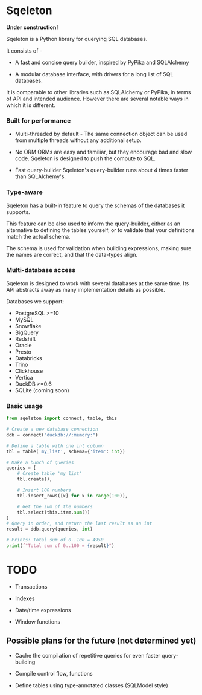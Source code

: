 # Sqeleton

**Under construction!**

Sqeleton is a Python library for querying SQL databases.

It consists of -

- A fast and concise query builder, inspired by PyPika and SQLAlchemy

- A modular database interface, with drivers for a long list of SQL databases.

It is comparable to other libraries such as SQLAlchemy or PyPika, in terms of API and intended audience. However there are several notable ways in which it is different.

### Built for performance

- Multi-threaded by default -
    The same connection object can be used from multiple threads without any additional setup.

- No ORM
    ORMs are easy and familiar, but they encourage bad and slow code. Sqeleton is designed to push the compute to SQL.

- Fast query-builder
    Sqeleton's query-builder runs about 4 times faster than SQLAlchemy's.

### Type-aware

Sqeleton has a built-in feature to query the schemas of the databases it supports.

This feature can be also used to inform the query-builder, either as an alternative to defining the tables yourself, or to validate that your definitions match the actual schema.

The schema is used for validation when building expressions, making sure the names are correct, and that the data-types align.

### Multi-database access

Sqeleton is designed to work with several databases at the same time. Its API abstracts away as many implementation details as possible.

Databases we support:

- PostgreSQL >=10
- MySQL
- Snowflake
- BigQuery
- Redshift
- Oracle
- Presto
- Databricks
- Trino
- Clickhouse
- Vertica
- DuckDB >=0.6
- SQLite (coming soon)

### Basic usage

```python
from sqeleton import connect, table, this

# Create a new database connection
ddb = connect("duckdb://:memory:")

# Define a table with one int column
tbl = table('my_list', schema={'item': int})

# Make a bunch of queries
queries = [
    # Create table 'my_list'
    tbl.create(),

    # Insert 100 numbers
    tbl.insert_rows([x] for x in range(100)),

    # Get the sum of the numbers
    tbl.select(this.item.sum())
]
# Query in order, and return the last result as an int
result = ddb.query(queries, int)    

# Prints: Total sum of 0..100 = 4950
print(f"Total sum of 0..100 = {result}")
```


# TODO

- Transactions

- Indexes

- Date/time expressions

- Window functions

## Possible plans for the future (not determined yet)

- Cache the compilation of repetitive queries for even faster query-building

- Compile control flow, functions

- Define tables using type-annotated classes (SQLModel style)
